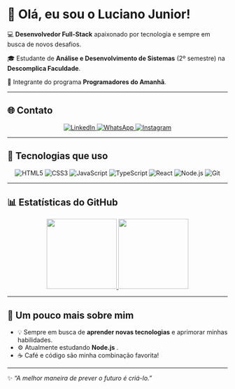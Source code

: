 # 👋 Olá, eu sou o Luciano Junior!

💻 **Desenvolvedor Full-Stack** apaixonado por tecnologia e sempre em busca de novos desafios.  

🎓 Estudante de **Análise e Desenvolvimento de Sistemas** (2º semestre) na **Descomplica Faculdade**.  

🐝 Integrante do programa **Programadores do Amanhã**.  

---

## 🌐 Contato

<p align="center">
  <a href="https://www.linkedin.com/in/luciano-oliveira-93389a228/" target="_blank">
    <img src="https://img.shields.io/badge/LinkedIn-0077B5?style=for-the-badge&logo=linkedin&logoColor=white" alt="LinkedIn"/>
  </a>
  <a href="https://wa.me/71987416836" target="_blank">
    <img src="https://img.shields.io/badge/WhatsApp-25D366?style=for-the-badge&logo=whatsapp&logoColor=white" alt="WhatsApp"/>
  </a>
  <a href="https://www.instagram.com/jr_oliveiiraa/" target="_blank">
    <img src="https://img.shields.io/badge/Instagram-E4405F?style=for-the-badge&logo=instagram&logoColor=white" alt="Instagram"/>
  </a>
</p>


---

## 🚀 Tecnologias que uso

<div align="center">
  <img src="https://img.shields.io/badge/HTML5-E34F26?style=for-the-badge&logo=html5&logoColor=white" alt="HTML5"/>
  <img src="https://img.shields.io/badge/CSS3-1572B6?style=for-the-badge&logo=css3&logoColor=white" alt="CSS3"/>
  <img src="https://img.shields.io/badge/JavaScript-F7DF1E?style=for-the-badge&logo=javascript&logoColor=black" alt="JavaScript"/>
  <img src="https://img.shields.io/badge/TypeScript-007ACC?style=for-the-badge&logo=typescript&logoColor=white" alt="TypeScript"/>
  <img src="https://img.shields.io/badge/React-20232A?style=for-the-badge&logo=react&logoColor=61DAFB" alt="React"/>
  <img src="https://img.shields.io/badge/Node.js-339933?style=for-the-badge&logo=nodedotjs&logoColor=white" alt="Node.js"/>
  <img src="https://img.shields.io/badge/Git-F05032?style=for-the-badge&logo=git&logoColor=white" alt="Git"/>
</div>


---

## 📊 Estatísticas do GitHub

<div align="center">
  <a href="https://github.com/LucianoJunior18">
    <img height="160em" src="https://github-readme-stats.vercel.app/api?username=LucianoJunior18&show_icons=true&theme=dracula&include_all_commits=true&count_private=true"/>
    <img height="160em" src="https://github-readme-stats.vercel.app/api/top-langs/?username=LucianoJunior18&layout=compact&langs_count=7&theme=dracula"/>
  </a>
</div>

---

## 🌱 Um pouco mais sobre mim

- 💡 Sempre em busca de **aprender novas tecnologias** e aprimorar minhas habilidades.    
- ⚙️ Atualmente estudando  **Node.js** .  
- ☕ Café e código são minha combinação favorita!  

---

✨ *“A melhor maneira de prever o futuro é criá-lo.”*  
